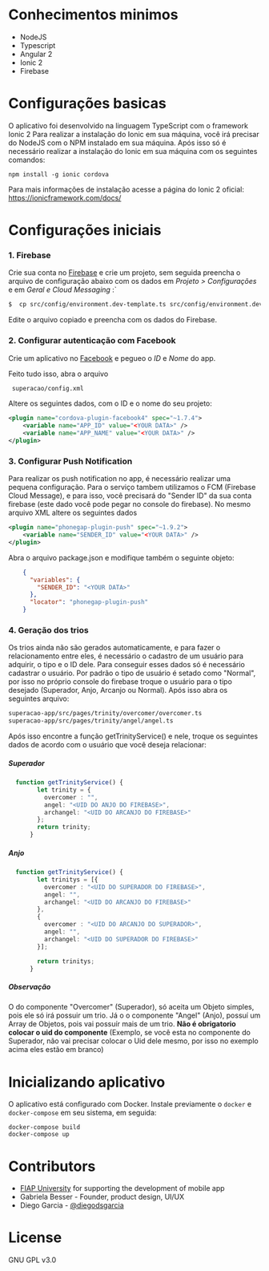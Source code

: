 # Conhecimentos minimos
* NodeJS
* Typescript
* Angular 2
* Ionic 2
* Firebase

# Configurações basicas
O aplicativo foi desenvolvido na linguagem TypeScript com o framework Ionic 2
Para realizar a instalação do Ionic em sua máquina, você irá precisar do NodeJS com o NPM instalado em sua máquina. Após isso só é necessário realizar a instalação do Ionic em sua máquina com os seguintes comandos:
```nodejs
npm install -g ionic cordova
```

Para mais informações de instalação acesse a página do Ionic 2 oficial:
https://ionicframework.com/docs/

# Configurações iniciais
### 1. Firebase
Crie sua conta no [Firebase](!firebase.google.com) e crie um projeto, sem seguida preencha o arquivo de
configuração abaixo com os dados em *Projeto > Configurações* e em *Geral e Cloud Messaging* :`

```sh
$  cp src/config/environment.dev-template.ts src/config/environment.dev.ts
```
Edite o arquivo copiado e preencha com os dados do Firebase.

### 2. Configurar autenticação com Facebook
Crie um aplicativo no [Facebook](!https://developers.facebook.com/) e pegueo o *ID* e *Nome* do app. 

Feito tudo isso, abra o arquivo
```sh
 superacao/config.xml
 ```

Altere os seguintes dados, com o ID e o nome do seu projeto:
```xml
<plugin name="cordova-plugin-facebook4" spec="~1.7.4">
    <variable name="APP_ID" value="<YOUR DATA>" />
    <variable name="APP_NAME" value="<YOUR DATA>" />
</plugin>
```

### 3. Configurar Push Notification
Para realizar os push notification no app, é necessário realizar uma pequena configuração. Para o serviço tambem utilizamos o FCM (Firebase Cloud Message), e para isso, você precisará do "Sender ID" da sua conta firebase (este dado você pode pegar no console do firebase). No mesmo arquivo XML altere os seguintes dados

```xml
<plugin name="phonegap-plugin-push" spec="~1.9.2">
    <variable name="SENDER_ID" value="<YOUR DATA>" />
</plugin>
```

Abra o arquivo package.json e modifique também o seguinte objeto:
```json
    {
      "variables": {
        "SENDER_ID": "<YOUR DATA>"
      },
      "locator": "phonegap-plugin-push"
    }
```

### 4. Geração dos trios
Os trios ainda não são gerados automaticamente, e para fazer o relacionamento entre eles, é necessário o cadastro de um usuário para adquirir, o tipo e o ID dele. Para conseguir esses dados só é necessário cadastrar o usuário. Por padrão o tipo de usuário é setado como "Normal", por isso no próprio console do firebase troque o usuário para o tipo desejado (Superador, Anjo, Arcanjo ou Normal). Após isso abra os seguintes arquivo:

```sh
superacao-app/src/pages/trinity/overcomer/overcomer.ts
superacao-app/src/pages/trinity/angel/angel.ts
```

Após isso encontre a função getTrinityService() e nele, troque os seguintes dados de acordo com o usuário que você deseja relacionar:

##### Superador

```typescript
  function getTrinityService() {
        let trinity = {
          overcomer : "",
          angel: "<UID DO ANJO DO FIREBASE>",
          archangel: "<UID DO ARCANJO DO FIREBASE>"
        };
        return trinity;
      }
```

##### Anjo
```typescript
  function getTrinityService() {
        let trinitys = [{
          overcomer : "<UID DO SUPERADOR DO FIREBASE>",
          angel: "",
          archangel: "<UID DO ARCANJO DO FIREBASE>"
        },
        {
          overcomer : "<UID DO ARCANJO DO SUPERADOR>",
          angel: "",
          archangel: "<UID DO SUPERADOR DO FIREBASE>"
        }];

        return trinitys;
      }
```
##### Observação
O do componente "Overcomer" (Superador), só aceita um Objeto simples, pois ele só irá possuir um trio. Já o o componente "Angel" (Anjo), possuí um Array de Objetos, pois vai possuír mais de um trio.
**Não é obrigatorio colocar o uid do componente** (Exemplo, se você esta no componente do Superador, não vai precisar colocar o Uid dele mesmo, por isso no exemplo acima eles estão em branco)

# Inicializando aplicativo

O aplicativo está configurado com Docker. Instale previamente o `docker` e `docker-compose` em seu sistema, em seguida:

```docker
docker-compose build
docker-compose up
```

# Contributors

- [FIAP University](https://www.fiap.com.br) for supporting the development of mobile app
- Gabriela Besser - Founder, product design, UI/UX
- Diego Garcia - [@diegodsgarcia](http://github.com/diegodsgarcia)

# License

GNU GPL v3.0

